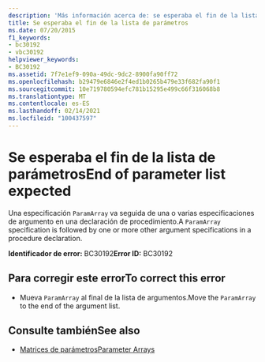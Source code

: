 ```yaml
---
description: 'Más información acerca de: se esperaba el fin de la lista de parámetros'
title: Se esperaba el fin de la lista de parámetros
ms.date: 07/20/2015
f1_keywords:
- bc30192
- vbc30192
helpviewer_keywords:
- BC30192
ms.assetid: 7f7e1ef9-090a-49dc-9dc2-8900fa90ff72
ms.openlocfilehash: b29479e6846e2f4ed1b0265b479e33f682fa90f1
ms.sourcegitcommit: 10e719780594efc781b15295e499c66f316068b8
ms.translationtype: MT
ms.contentlocale: es-ES
ms.lasthandoff: 02/14/2021
ms.locfileid: "100437597"
---
```

# <a name="end-of-parameter-list-expected"></a><span data-ttu-id="7163f-103">Se esperaba el fin de la lista de parámetros</span><span class="sxs-lookup"><span data-stu-id="7163f-103">End of parameter list expected</span></span>

<span data-ttu-id="7163f-104">Una especificación `ParamArray` va seguida de una o varias especificaciones de argumento en una declaración de procedimiento.</span><span class="sxs-lookup"><span data-stu-id="7163f-104">A `ParamArray` specification is followed by one or more other argument specifications in a procedure declaration.</span></span>  
  
 <span data-ttu-id="7163f-105">**Identificador de error:** BC30192</span><span class="sxs-lookup"><span data-stu-id="7163f-105">**Error ID:** BC30192</span></span>  
  
## <a name="to-correct-this-error"></a><span data-ttu-id="7163f-106">Para corregir este error</span><span class="sxs-lookup"><span data-stu-id="7163f-106">To correct this error</span></span>  
  
- <span data-ttu-id="7163f-107">Mueva `ParamArray` al final de la lista de argumentos.</span><span class="sxs-lookup"><span data-stu-id="7163f-107">Move the `ParamArray` to the end of the argument list.</span></span>  
  
## <a name="see-also"></a><span data-ttu-id="7163f-108">Consulte también</span><span class="sxs-lookup"><span data-stu-id="7163f-108">See also</span></span>

- [<span data-ttu-id="7163f-109">Matrices de parámetros</span><span class="sxs-lookup"><span data-stu-id="7163f-109">Parameter Arrays</span></span>](../programming-guide/language-features/procedures/parameter-arrays.md)
